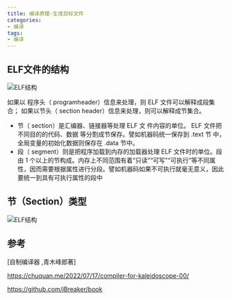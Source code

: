 ```yaml
---
title: 编译原理-生成目标文件
categories: 
- 编译
tags:
- 编译
---
```


## ELF文件的结构
![ELF结构](/images/编译原理/ELF结构.png)

如果以 程序头（ programheader）信息来处理，则 ELF 文件可以解释成段集合；
如果以节头（ section header）信息来处理，则可以解释成节集合。
- 节（ section）是汇编器、链接器等处理 ELF 文
件内容的单位。 ELF 文件把不同目的的代码、数据
等分割成节保存。譬如机器码统一保存到 .text 节
中，全局变量的初始化数据则保存在 .data 节中。
- 段（ segment）则是把程序加载到内存的加载器处理 ELF 文件时的单位。段由 1 个以上的节构成。内存上不同范围有着“只读”“可写”“可执行”等不同属性，因而需要根据属性进行分段。譬如机器码如果不可执行就毫无意义，因此要统一到具有可执行属性的段中

## 节（Section）类型
![ELF结构](/images/编译原理/ELF节的类型.png)

## 参考
[自制编译器 ,青木峰郎著]

https://chuquan.me/2022/07/17/compiler-for-kaleidoscope-00/

https://github.com/iBreaker/book